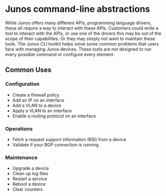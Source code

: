 Junos command-line abstractions
===============================

While Junos offers many different APIs, programming language drivers, these all require a way to interact with these APIs. Customers could write a tool to interact with the APIs, or use one of the drivers this may be out of the scope of their capabilities. Or they may simply not want to maintain these tools. The Junos CLI toolkit helps solve some common problems that users face with managing Junos devices. These tools are not designed to run every possible command or configure every element.

Common Uses
-----------

### Configuration

-	Create a firewall policy
-	Add an IP on an interface
-	Add a VLAN to a device
-	Apply a VLAN to an interface
-	Enable a routing protocol on an interface

### Operations

-	Fetch a request support information (RSI) from a device
-	Validate if your BGP connection is running

### Maintenance

-	Upgrade a device
-	Clean up log files
-	Restart a service
-	Reboot a device
-	Clear counters
